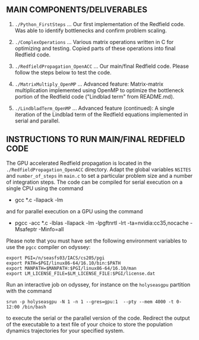 
MAIN COMPONENTS/DELIVERABLES
----------------------------

1. `./Python_FirstSteps` ... Our first implementation of the Redfield code. Was able to identify bottlenecks and confirm problem scaling.

2. `./ComplexOperations` ... Various matrix operations written in C for optimizing and testing. Copied parts of these operations into final Redfield code.

3. `./RedfieldPropagation_OpenACC` ... Our main/final Redfield code. Please follow the steps below to test the code. 

4. `./MatrixMultiply_OpenMP` ... Advanced feature: Matrix-matrix multiplication implemented using OpenMP to optimize the bottleneck portion of the Redfield code ("Lindblad term" from README.md).

5. `./LindbladTerm_OpenMP` ... Advanced feature (continued): A single iteration of the Lindblad term of the Redfield equations implemented in serial and parallel. 


INSTRUCTIONS TO RUN MAIN/FINAL REDFIELD CODE
--------------------------------------------

The GPU accelerated Redfield propagation is located in the `./RedfieldPropagation_OpenACC` directory. Adapt the global variables `NSITES` and `number_of_steps` in `main.c` to set a particular problem size and a number of integration steps. The code can be compiled for serial execution on a single CPU using the command 

-    gcc *.c -llapack -lm

and for parallel execution on a GPU using the command

-    pgcc -acc *.c -lblas  -llapack  -lm -lpgftnrtl -lrt  -ta=nvidia:cc35,nocache -Msafeptr -Minfo=all

Please note that you must have set the following environment variables to use the `pgcc` compiler on odyssey:

```
export PGI=/n/seasfs03/IACS/cs205/pgi
export PATH=$PGI/linux86-64/16.10/bin:$PATH
export MANPATH=$MANPATH:$PGI/linux86-64/16.10/man
export LM_LICENSE_FILE=$LM_LICENSE_FILE:$PGI/license.dat
```
Run an interactive job on odyssey, for instance on the `holyseasgpu` partition with the command 

```
srun -p holyseasgpu -N 1 -n 1 --gres=gpu:1  --pty --mem 4000 -t 0-12:00 /bin/bash
```

to execute the serial or the parallel version of the code. Redirect the output of the executable to a text file of your choice to store the population dynamics trajectories for your specified system. 

